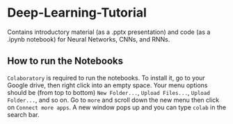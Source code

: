 # Deep-Learning-Tutorial
Contains introductory material (as a .pptx presentation) and code (as a .ipynb notebook) for Neural Networks, CNNs, and RNNs.

## How to run the Notebooks

`Colaboratory` is required to run the notebooks. To install it, go to your Google drive, then right click into an empty space. 
Your menu options should be (from top to bottom) `New Folder...`, `Upload Files...`, `Upload Folder...`, and so on. Go to `more`
and scroll down the new menu then click on `Connect more apps`. A new window pops up and you can type `colab` in the search bar.


